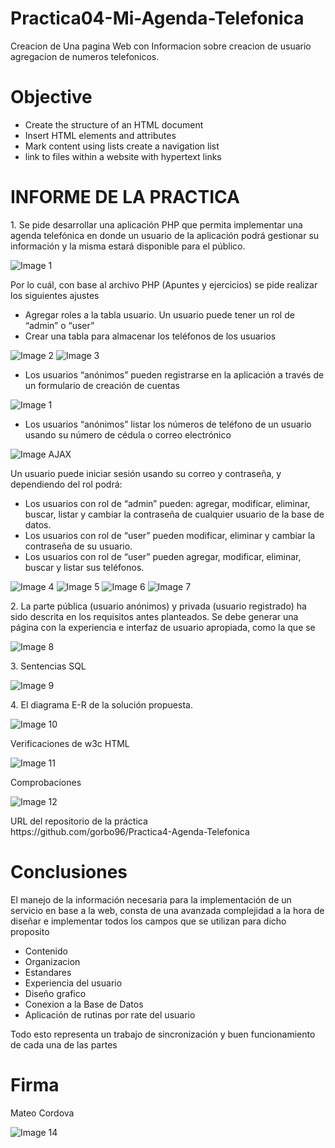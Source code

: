 # Practica04-Mi-Agenda-Telefonica

<p>Creacion de Una pagina Web con Informacion sobre creacion de usuario agregacion de numeros telefonicos.</p>

<h1>Objective</h1>

<ul>
  <li>Create the structure of an HTML document</li>
  <li>Insert HTML elements and attributes </li>
  <li>Mark content using lists create a navigation list</li>
  <li>link to files within a website with hypertext links</li>
</ul>

<h1>INFORME DE LA PRACTICA</h1>



<p>1. Se pide desarrollar una aplicación PHP que permita implementar una agenda telefónica en donde un usuario de la aplicación podrá gestionar su información y la misma estará disponible para el público.</p>


![Image 1](https://github.com/gorbo96/Practica4-Agenda-Telefonica/blob/master/Informe/1.png)

<p>Por lo cuál, con base al archivo PHP (Apuntes y ejercicios) se pide realizar los siguientes ajustes</p>

<ul>
	<li>Agregar roles a la tabla usuario. Un usuario puede tener un rol de “admin” o “user”</li>
  <li>Crear una tabla para almacenar los teléfonos de los usuarios</li>
</ul>

![Image 2](https://github.com/gorbo96/Practica4-Agenda-Telefonica/blob/master/Informe/2.png)
![Image 3](https://github.com/gorbo96/Practica4-Agenda-Telefonica/blob/master/Informe/3.png)


<ul>
	<li>Los usuarios “anónimos” pueden registrarse en la aplicación a través de un formulario de creación de cuentas</li>
</ul>

![Image 1](https://github.com/gorbo96/Practica4-Agenda-Telefonica/blob/master/Informe/1.png)

<ul>
  <li>Los usuarios “anónimos” listar los números de teléfono de un usuario usando su número de cédula o correo electrónico</li>
</ul>

![Image AJAX](https://github.com/gorbo96/Practica4-Agenda-Telefonica/blob/master/Informe/Ajax.png)

<p>Un usuario puede iniciar sesión usando su correo y contraseña, y dependiendo del rol podrá:</p>
<ul>
  <li>Los usuarios con rol de “admin” pueden: agregar, modificar, eliminar, buscar, listar y cambiar la contraseña de cualquier usuario de la base de datos.</li>
  <li>Los usuarios con rol de “user” pueden modificar, eliminar y cambiar la contraseña de su usuario.</li>
  <li>Los usuarios con rol de “user” pueden agregar, modificar, eliminar, buscar y listar sus teléfonos.</li>
</ul>

![Image 4](https://github.com/gorbo96/Practica4-Agenda-Telefonica/blob/master/Informe/4.png)
![Image 5](https://github.com/gorbo96/Practica4-Agenda-Telefonica/blob/master/Informe/5.png)
![Image 6](https://github.com/gorbo96/Practica4-Agenda-Telefonica/blob/master/Informe/6.png)
![Image 7](https://github.com/gorbo96/Practica4-Agenda-Telefonica/blob/master/Informe/7.png)


<p>2. La parte pública (usuario anónimos) y privada (usuario registrado) ha sido descrita en los requisitos antes planteados. Se debe generar una página con la experiencia e interfaz de usuario apropiada, como la que se </p>

![Image 8](https://github.com/gorbo96/Practica4-Agenda-Telefonica/blob/master/Informe/8.png)

<p>3. Sentencias SQL </p>

![Image 9](https://github.com/gorbo96/Practica4-Agenda-Telefonica/blob/master/Informe/9.png)

<p>4. El diagrama E-R de la solución propuesta.</p>

![Image 10](https://github.com/gorbo96/Practica4-Agenda-Telefonica/blob/master/Informe/10.png)

<p>Verificaciones de w3c HTML</p>

![Image 11](https://github.com/gorbo96/Practica4-Agenda-Telefonica/blob/master/Informe/11.png)

<p>Comprobaciones</p>

![Image 12](https://github.com/gorbo96/Practica4-Agenda-Telefonica/blob/master/Informe/12.png)

<p>URL del repositorio de la práctica <br>
https://github.com/gorbo96/Practica4-Agenda-Telefonica</p>



<h1>Conclusiones</h1>
<p> El manejo de la información necesaria para la implementación de un servicio en base a la web, consta de una avanzada complejidad a la hora de diseñar e implementar todos los campos que se utilizan para dicho proposito<p>
<ul>
  <li>Contenido</li>
	<li>Organizacion</li>
	<li>Estandares</li>
	<li>Experiencia del usuario</li>
	<li>Diseño grafico</li> 
	<li>Conexion a la Base de Datos</li>
	<li>Aplicación de rutinas por rate del usuario</li>
</ul>
<p>Todo esto representa un trabajo de sincronización y buen funcionamiento de cada una de las partes</p>
<h1>Firma</h1>
<p>Mateo Cordova</p>

![Image 14](https://github.com/gorbo96/Practica4-Agenda-Telefonica/blob/master/Informe/imagen14.png)